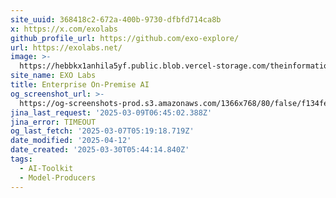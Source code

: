 ```yaml
---
site_uuid: 368418c2-672a-400b-9730-dfbfd714ca8b
x: https://x.com/exolabs
github_profile_url: https://github.com/exo-explore/
url: https://exolabs.net/
image: >-
  https://hebbkx1anhila5yf.public.blob.vercel-storage.com/theinformation_logo-UpZgzlApi9eYGQgmLw1aPjRywGXjkz.jpeg
site_name: EXO Labs
title: Enterprise On-Premise AI
og_screenshot_url: >-
  https://og-screenshots-prod.s3.amazonaws.com/1366x768/80/false/f134fe6e6e3499157922d843be80cfe6b279a904ff225d8fd86c03891bf6c68a.jpeg
jina_last_request: '2025-03-09T06:45:02.388Z'
jina_error: TIMEOUT
og_last_fetch: '2025-03-07T05:19:18.719Z'
date_modified: '2025-04-12'
date_created: '2025-03-30T05:44:14.840Z'
tags:
  - AI-Toolkit
  - Model-Producers
---
```





































